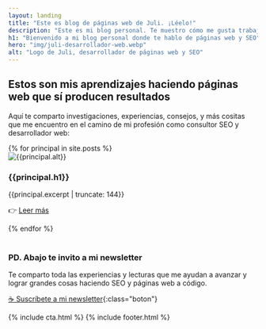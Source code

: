 ```yaml
---
layout: landing
title: "Este es blog de páginas web de Juli. ¡Léelo!"
description: "Este es mi blog personal. Te muestro cómo me gusta trabajar y la manera crear y mejorar páginas web que no vendían nada. Y cómo hacerlo para ti."
h1: "Bienvenido a mi blog personal donde te hablo de páginas web y SEO"
hero: "img/juli-desarrollador-web.webp"
alt: "Logo de Juli, desarrollador de páginas web y SEO"
---
```

## Estos son mis aprendizajes haciendo páginas web que sí producen resultados

Aquí te comparto investigaciones, experiencias, consejos, y más cositas que me encuentro en el camino de mi profesión como consultor SEO y desarrollador web:

<main>
    <div class="home_gallery">
      {% for principal in site.posts %}
      <article class="flow">
        <img src="{{principal.hero}}" alt="{{principal.alt}}">
        <h3>{{principal.h1}}</h3>
        <p>{{principal.excerpt | truncate: 144}}</p>
        <p>👉 <a href="{{principal.url|relative_url}}">Leer más</a></p>
      </article>
      {% endfor %}
    </div>
    <br>
  </main>
  
### PD. Abajo te invito a mi newsletter

Te comparto toda las experiencias y lecturas que me ayudan a avanzar y lograr grandes cosas haciendo SEO y páginas web a código.

[☕ Suscríbete a mi newsletter](#cta){:class="boton"}

  {% include cta.html %}
  {% include footer.html %}
